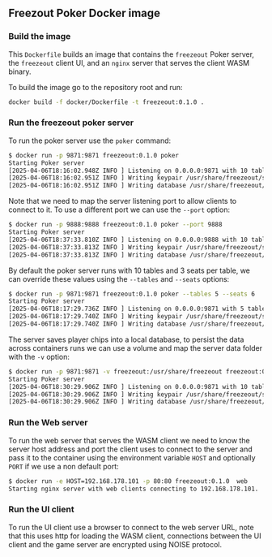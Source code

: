 ## Freezout Poker Docker image

### Build the image

This `Dockerfile` builds an image that contains the `freezeout` Poker server, the
`freezeout` client UI, and an `nginx` server that serves the client WASM binary.

To build the image go to the repository root and run:

```bash
docker build -f docker/Dockerfile -t freezeout:0.1.0 .
```

### Run the freezeout poker server

To run the poker server use the `poker` command:

```bash
$ docker run -p 9871:9871 freezeout:0.1.0 poker
Starting Poker server
[2025-04-06T18:16:02.948Z INFO ] Listening on 0.0.0.0:9871 with 10 tables and 3 seats per table
[2025-04-06T18:16:02.951Z INFO ] Writing keypair /usr/share/freezeout/server.phrase
[2025-04-06T18:16:02.951Z INFO ] Writing database /usr/share/freezeout/game.db
```

Note that we need to map the server listening port to allow clients to
connect to it. To use a different port we can use the `--port` option:

``` bash
$ docker run -p 9888:9888 freezeout:0.1.0 poker --port 9888
Starting Poker server
[2025-04-06T18:37:33.810Z INFO ] Listening on 0.0.0.0:9888 with 10 tables and 3 seats per table
[2025-04-06T18:37:33.813Z INFO ] Writing keypair /usr/share/freezeout/server.phrase
[2025-04-06T18:37:33.813Z INFO ] Writing database /usr/share/freezeout/game.db
```

By default the poker server runs with 10 tables and 3 seats per table, we can
override these values using the `--tables` and `--seats` options:

``` bash
$ docker run -p 9871:9871 freezeout:0.1.0 poker --tables 5 --seats 6
Starting Poker server
[2025-04-06T18:17:29.736Z INFO ] Listening on 0.0.0.0:9871 with 5 tables and 6 seats per table
[2025-04-06T18:17:29.740Z INFO ] Writing keypair /usr/share/freezeout/server.phrase
[2025-04-06T18:17:29.740Z INFO ] Writing database /usr/share/freezeout/game.db
```

The server saves player chips into a local database, to persist the
data across containers runs we can use a volume and map the server
data folder with the `-v` option:

``` bash
$ docker run -p 9871:9871 -v freezeout:/usr/share/freezeout freezeout:0.1.0 poker
Starting Poker server
[2025-04-06T18:30:29.906Z INFO ] Listening on 0.0.0.0:9871 with 10 tables and 3 seats per table
[2025-04-06T18:30:29.906Z INFO ] Writing keypair /usr/share/freezeout/server.phrase
[2025-04-06T18:30:29.906Z INFO ] Writing database /usr/share/freezeout/game.db
```

### Run the Web server

To run the web server that serves the WASM client we need to know the
server host address and port the client uses to connect to the server
and pass it to the container using the environment variable `HOST` and
optionally `PORT` if we use a non default port:

``` bash
$ docker run -e HOST=192.168.178.101 -p 80:80 freezeout:0.1.0  web
Starting nginx server with web clients connecting to 192.168.178.101.
```

### Run the UI client

To run the UI client use a browser to connect to the web server URL,
note that this uses http for loading the WASM client, connections
between the UI client and the game server are encrypted using NOISE
protocol.
